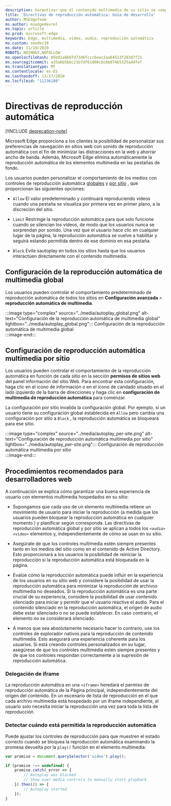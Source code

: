 ```yaml
---
description: Garantizar que el contenido multimedia de su sitio se comparará como se pretendía
title: 'Directivas de reproducción automática: Guía de desarrollo'
author: MSEdgeTeam
ms.author: msedgedevrel
ms.topic: article
ms.prod: microsoft-edge
keywords: Edge, multimedia, vídeo, audio, reproducción automática
ms.custom: seodec18
ms.date: 11/19/2020
ROBOTS: NOINDEX,NOFOLLOW
ms.openlocfilehash: 85b91a8b87d73d6fccc6eac2aa64513f283d7f21
ms.sourcegitcommit: a35a6b5bbc21b7df61d08cbc6b074b5325ad4fef
ms.translationtype: MT
ms.contentlocale: es-ES
ms.lasthandoff: 12/17/2020
ms.locfileid: "11236188"
---
```

# Directivas de reproducción automática  

[!INCLUDE [deprecation-note](../../includes/legacy-edge-note.md)]  

Microsoft Edge proporciona a los clientes la posibilidad de personalizar sus preferencias de navegación en sitios web con sonido de reproducción automática con el fin de minimizar las distracciones en la web y ahorrar ancho de banda.  Además, Microsoft Edge elimina automáticamente la reproducción automática de los elementos multimedia en las pestañas de fondo.  

Los usuarios pueden personalizar el comportamiento de los medios con controles de reproducción automática [globales](#global-media-autoplay-settings) y [por sitio](#per-site-media-autoplay-settings) , que proporcionan las siguientes opciones:  

*   `Allow`  El valor predeterminado y continuará reproduciendo vídeos cuando una pestaña se visualiza por primera vez en primer plano, a la discreción del sitio.  

*   `Limit`  Restringe la reproducción automática para que solo funcione cuando se silencian los vídeos, de modo que los usuarios nunca se sorprendan por sonido.  Una vez que el usuario hace clic en cualquier lugar de la página, la reproducción automática se vuelve a habilitar y seguirá estando permitida dentro de ese dominio en esa pestaña.  

*   `Block`  Evite sautoplay en todos los sitios hasta que los usuarios interactúen directamente con el contenido multimedia.  

## Configuración de la reproducción automática de multimedia global  

Los usuarios pueden controlar el comportamiento predeterminado de reproducción automática de todos los sitios en **Configuración avanzada**  >  **reproducción automática de multimedia**.  

:::image type="complex" source="../media/autoplay_global.png" alt-text="Configuración de la reproducción automática de multimedia global" lightbox="../media/autoplay_global.png":::
   Configuración de la reproducción automática de multimedia global  
:::image-end:::  

## Configuración de reproducción automática multimedia por sitio  

Los usuarios pueden controlar el comportamiento de la reproducción automática en función de cada sitio en la sección **permisos de sitios web** del panel información del sitio Web.  Para encontrar esta configuración, haga clic en el icono de información o en el icono de candado situado en el lado izquierdo de la barra de direcciones y haga clic en **configuración de multimedia de reproducción automática** para comenzar.  

La configuración por sitio invalida la configuración global.  Por ejemplo, si un usuario tiene su configuración global establecida en `Allow` pero cambia una configuración por sitio a `Block` , la reproducción automática se bloqueará para ese sitio.  

:::image type="complex" source="../media/autoplay_per-site.png" alt-text="Configuración de reproducción automática multimedia por sitio" lightbox="../media/autoplay_per-site.png":::
   Configuración de reproducción automática multimedia por sitio  
:::image-end:::  

## Procedimientos recomendados para desarrolladores web  

A continuación se explica cómo garantizar una buena experiencia de usuario con elementos multimedia hospedados en su sitio:  

*   Supongamos que cada uso de un elemento multimedia retiene un movimiento de usuario para iniciar la reproducción \(a medida que los usuarios pueden bloquear la reproducción automática en cualquier momento \) y planificar según corresponda.  Las directivas de reproducción automática global y por sitio se aplican a todos los `<audio>` `<video>` elementos y, independientemente de cómo se usan en su sitio.  

*   Asegúrate de que los controles multimedia estén siempre presentes tanto en los medios del sitio como en el contenido de Active Directory.  Esto proporcionará a los usuarios la posibilidad de reiniciar la reproducción si la reproducción automática está bloqueada en la página.  

*   Evalúe cómo la reproducción automática puede influir en la experiencia de los usuarios en su sitio web y considere la posibilidad de usar la reproducción automática para minimizar la reproducción de archivos multimedia no deseados.  Si la reproducción automática es una parte crucial de su experiencia, considere la posibilidad de usar contenido silenciado para iniciar y permitir que el usuario reactive el audio.  Para el contenido silenciado en la reproducción automática, el origen de audio debe estar silenciado o no se puede establecer.  En caso contrario, el elemento no se considerará silenciado.  

*   A menos que sea absolutamente necesario hacer lo contrario, use los controles de explorador nativos para la reproducción de contenido multimedia.  Esto asegurará una experiencia coherente para los usuarios.  Si está creando controles personalizados en su lugar, asegúrese de que los controles multimedia estén siempre presentes y de que los controles respondan correctamente a la supresión de reproducción automática.  

### Delegación de iframe  

La reproducción automática en una `<iframe>` heredará el permiso de reproducción automática de la Página principal, independientemente del origen del contenido.  En un escenario de lista de reproducción en el que cada archivo multimedia está hospedado por un iframe independiente, el usuario solo necesita iniciar la reproducción una vez para toda la lista de reproducción.  

### Detectar cuándo está permitida la reproducción automática  

Puede ajustar los controles de reproducción para que muestren el estado correcto cuando se bloquea la reproducción automática examinando la promesa devuelta por la `play()` función en el elemento multimedia:  

```javascript
var promise = document.querySelector('video').play();

if (promise !== undefined) { 
    promise.catch(_error => { 
        // Autoplay was blocked
        // Show user media controls to manually start playback
    }).then(() => { 
        // Autoplay started
    }); 
}
```  
